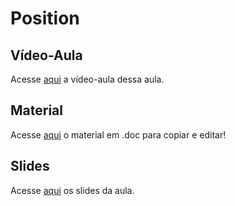 # Position

## Vídeo-Aula
Acesse [aqui](https://drive.google.com/file/d/1ZLktUAPBxU-cR6FidNELgwkqB0TboHYR/view?usp=sharing) a vídeo-aula dessa aula.

## Material 
Acesse [aqui](https://docs.google.com/document/d/1Fw3W4Q-kG_fnl7eBJiOa0aX19EKoFu2IkxddQeNJ-mg/edit?usp=sharing) o material em .doc para copiar e editar!

## Slides
Acesse [aqui](https://www.canva.com/design/DAGF0IGmqp4/obYgQSh7OUiZgrg0TGXtpg/edit?utm_content=DAGF0IGmqp4&utm_campaign=designshare&utm_medium=link2&utm_source=sharebutton) os slides da aula.